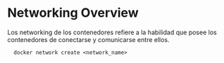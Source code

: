 # Networking Overview

Los networking de los contenedores refiere a la habilidad que posee los 
contenedores de conectarse y comunicarse entre ellos.

```shell
  docker network create <network_name>
```